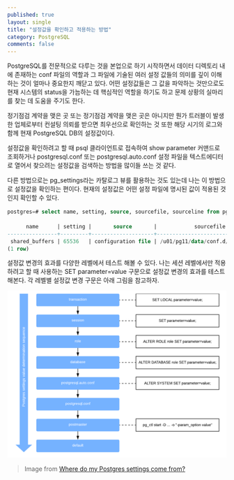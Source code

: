 ```yaml
---
published: true
layout: single
title: "설정값을 확인하고 적용하는 방법"
category: PostgreSQL
comments: false
---
```


PostgreSQL를 전문적으로 다루는 것을 본업으로 하기 시작하면서 데이터 디렉토리 내에 존재하는 conf 파일의 역할과 그 파일에 기술된 여러 설정 값들의 의미를 깊이 이해하는 것이 얼마나 중요한지 깨닫고 있다. 어떤 설정값들은 그 값을 파악하는 것만으로도 현재 시스템의 status을 가늠하는 데 핵심적인 역할을 하기도 하고 문제 상황의 실마리를 찾는 데 도움을 주기도 한다.     

정기점검 계약을 맺은 곳 또는 정기점검 계약을 맺은 곳은 아니지만 뭔가 트러블이 발생한 업체로부터 컨설팅 의뢰를 받으면 최우선으로 확인하는 것 또한 해당 시기의 로그와 함께 현재 PostgreSQL DB의 설정값이다.   

설정값을 확인하려고 할 때 psql 클라이언트로 접속하여 show parameter 커맨드로 조회하거나 postgresql.conf 또는 postgresql.auto.conf 설정 파일을 텍스트에디터로 열어서 찾으려는 설정값을 검색하는 방법을 많이들 쓰는 것 같다. 

다른 방법으로는 pg_settings라는 카탈로그 뷰를 활용하는 것도 있는데 나는 이 방법으로 설정값을 확인하는 편이다. 현재의 설정값은 어떤 설정 파일에 명시된 값이 적용된 것인지 확인할 수 있다. 

```sql 
postgres=# select name, setting, source, sourcefile, sourceline from pg_settings where name = 'shared_buffers';

      name      | setting |       source       |            sourcefile             | sourceline
----------------+---------+--------------------+-----------------------------------+------------
 shared_buffers | 65536   | configuration file | /u01/pg11/data/conf.d/custom.conf |         19
(1 row)

```

설정값 변경의 효과를 다양한 레벨에서 테스트 해볼 수 있다. 나는 세션 레벨에서만 적용하려고 할 때 사용하는 SET parameter=value 구문으로 설정값 변경의 효과를 테스트 해본다. 각 레벨별 설정값 변경 구문은 아래 그림을 참고하자. 


![timeline](/assets/pg_setting_value.png)
> Image from [Where do my Postgres settings come from?](https://mydbanotebook.org/post/postgres-settings/) 





